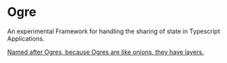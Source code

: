 # Ogre

An experimental Framework for handling the sharing of state in Typescript
Applications.

[Named after Ogres, because Ogres are like onions, they have layers.][1]

[1]: https://www.youtube.com/watch?v=-FtCTW2rVFM
